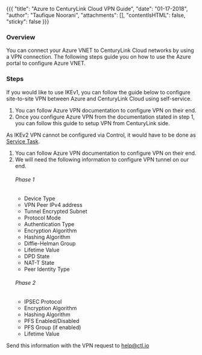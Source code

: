 {{{
  "title": "Azure to CenturyLink Cloud VPN Guide",
  "date": "01-17-2018",
  "author": "Taufique Noorani",
  "attachments": [],
  "contentIsHTML": false,
  "sticky": false
}}}

### Overview
You can connect your Azure VNET to CenturyLink Cloud networks by using a VPN connection. The following steps guide you on how to use the Azure portal to configure Azure VNET.

### Steps
If you would like to use IKEv1, you can follow the guide below to configure site-to-site VPN between Azure and CenturyLink Cloud using self-service.
1.	You can follow Azure VPN documentation to configure VPN on their end.
2.	Once you configure Azure VPN from the documentation stated in step 1, you can follow this guide to setup VPN from CenturyLink side. 

As IKEv2 VPN cannot be configured via Control, it would have to be done as [Service Task](https://www.ctl.io/service-tasks/#vpn-tunnels-deployment). 
1.	You can follow Azure VPN documentation to configure VPN on their end.
2.	We will need the following information to configure VPN tunnel on our end.
    ###### Phase 1
      *	Device Type
      *	VPN Peer IPv4 address
      *	Tunnel Encrypted Subnet
      *	Protocol Mode
      *	Authentication Type
      *	Encryption Algorithm
      *	Hashing Algorithm
      *	Diffie-Helman Group
      *	Lifetime Value
      *	DPD State
      *	NAT-T State
      *	Peer Identity Type
    ###### Phase 2
      *	IPSEC Protocol
      *	Encryption Algorithm
      *	Hashing Algorithm
      *	PFS Enabled/Disabled
      *	PFS Group (if enabled)
      *	Lifetime Value

Send this information with the VPN request to help@ctl.io
